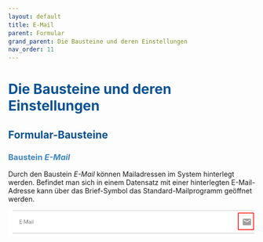 ```yaml
---
layout: default
title: E-Mail
parent: Formular
grand_parent: Die Bausteine und deren Einstellungen
nav_order: 11
---
```


# <span style="color:#0b5394">**Die Bausteine und deren Einstellungen**</span>
## <span style="color:#0b5394">**Formular-Bausteine**</span>
### <span style="color:#3d85c6">Baustein *E-Mail*</span>

Durch den Baustein *E-Mail* können Mailadressen im System hinterlegt werden. Befindet man sich in einem Datensatz
mit einer hinterlegten E-Mail-Adresse kann über das Brief-Symbol das Standard-Mailprogramm geöffnet werden.

![mail](\assets\record-spec-settings\1mail.png "mail")